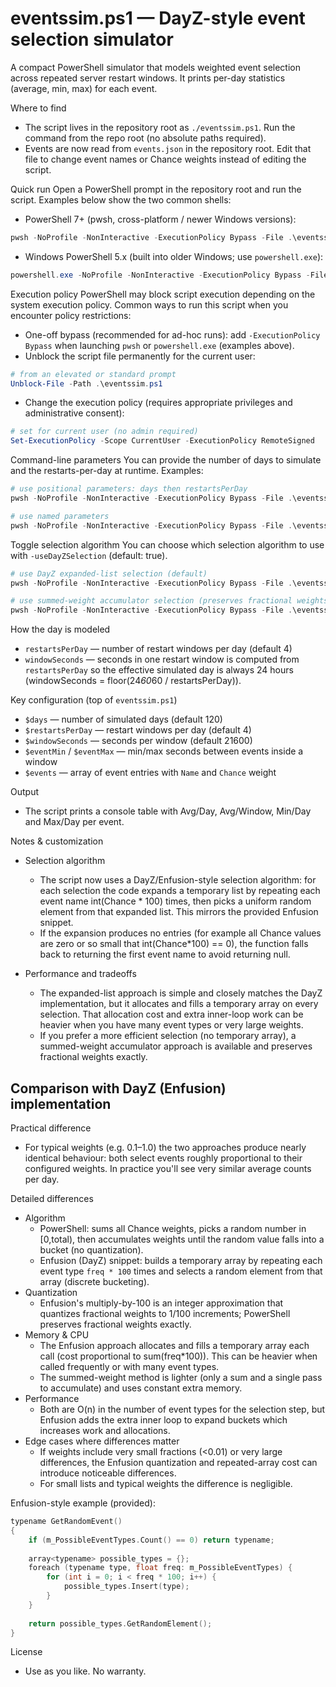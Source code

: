 # eventssim.ps1 — DayZ-style event selection simulator

A compact PowerShell simulator that models weighted event selection across repeated server restart windows. It prints per-day statistics (average, min, max) for each event.

Where to find
- The script lives in the repository root as `./eventssim.ps1`. Run the command from the repo root (no absolute paths required).
- Events are now read from `events.json` in the repository root. Edit that file to change event names or Chance weights instead of editing the script.

Quick run
Open a PowerShell prompt in the repository root and run the script. Examples below show the two common shells:

- PowerShell 7+ (pwsh, cross-platform / newer Windows versions):

```powershell
pwsh -NoProfile -NonInteractive -ExecutionPolicy Bypass -File .\eventssim.ps1
```

- Windows PowerShell 5.x (built into older Windows; use `powershell.exe`):

```powershell
powershell.exe -NoProfile -NonInteractive -ExecutionPolicy Bypass -File .\eventssim.ps1
```

Execution policy
PowerShell may block script execution depending on the system execution policy. Common ways to run this script when you encounter policy restrictions:

- One-off bypass (recommended for ad-hoc runs): add `-ExecutionPolicy Bypass` when launching `pwsh` or `powershell.exe` (examples above).
- Unblock the script file permanently for the current user:

```powershell
# from an elevated or standard prompt
Unblock-File -Path .\eventssim.ps1
```

- Change the execution policy (requires appropriate privileges and administrative consent):

```powershell
# set for current user (no admin required)
Set-ExecutionPolicy -Scope CurrentUser -ExecutionPolicy RemoteSigned
```

Command-line parameters
You can provide the number of days to simulate and the restarts-per-day at runtime. Examples:

```powershell
# use positional parameters: days then restartsPerDay
pwsh -NoProfile -NonInteractive -ExecutionPolicy Bypass -File .\eventssim.ps1 120 4

# use named parameters
pwsh -NoProfile -NonInteractive -ExecutionPolicy Bypass -File .\eventssim.ps1 -days 120 -restartsPerDay 4
```

Toggle selection algorithm
You can choose which selection algorithm to use with `-useDayZSelection` (default: true).

```powershell
# use DayZ expanded-list selection (default)
pwsh -NoProfile -NonInteractive -ExecutionPolicy Bypass -File .\eventssim.ps1 -days 120 -restartsPerDay 4 -useDayZSelection $true

# use summed-weight accumulator selection (preserves fractional weights)
pwsh -NoProfile -NonInteractive -ExecutionPolicy Bypass -File .\eventssim.ps1 -days 120 -restartsPerDay 4 -useDayZSelection $false
```

How the day is modeled
- `restartsPerDay` — number of restart windows per day (default 4)
- `windowSeconds` — seconds in one restart window is computed from `restartsPerDay` so the effective simulated day is always 24 hours (windowSeconds = floor(24*60*60 / restartsPerDay)).

Key configuration (top of `eventssim.ps1`)
- `$days` — number of simulated days (default 120)
- `$restartsPerDay` — restart windows per day (default 4)
- `$windowSeconds` — seconds per window (default 21600)
- `$eventMin` / `$eventMax` — min/max seconds between events inside a window
- `$events` — array of event entries with `Name` and `Chance` weight

Output
- The script prints a console table with Avg/Day, Avg/Window, Min/Day and Max/Day per event. 

Notes & customization
- Selection algorithm
	- The script now uses a DayZ/Enfusion-style selection algorithm: for each selection the code expands a temporary list by repeating each event name int(Chance * 100) times, then picks a uniform random element from that expanded list. This mirrors the provided Enfusion snippet.
	- If the expansion produces no entries (for example all Chance values are zero or so small that int(Chance*100) == 0), the function falls back to returning the first event name to avoid returning null.

- Performance and tradeoffs
	- The expanded-list approach is simple and closely matches the DayZ implementation, but it allocates and fills a temporary array on every selection. That allocation cost and extra inner-loop work can be heavier when you have many event types or very large weights.
	- If you prefer a more efficient selection (no temporary array), a summed-weight accumulator approach is available and preserves fractional weights exactly.

## Comparison with DayZ (Enfusion) implementation

Practical difference
- For typical weights (e.g. 0.1–1.0) the two approaches produce nearly identical behaviour: both select events roughly proportional to their configured weights. In practice you'll see very similar average counts per day.

Detailed differences
- Algorithm
	- PowerShell: sums all Chance weights, picks a random number in [0,total), then accumulates weights until the random value falls into a bucket (no quantization).
	- Enfusion (DayZ) snippet: builds a temporary array by repeating each event type `freq * 100` times and selects a random element from that array (discrete bucketing).
- Quantization
	- Enfusion's multiply-by-100 is an integer approximation that quantizes fractional weights to 1/100 increments; PowerShell preserves fractional weights exactly.
- Memory & CPU
	- The Enfusion approach allocates and fills a temporary array each call (cost proportional to sum(freq*100)). This can be heavier when called frequently or with many event types.
	- The summed-weight method is lighter (only a sum and a single pass to accumulate) and uses constant extra memory.
- Performance
	- Both are O(n) in the number of event types for the selection step, but Enfusion adds the extra inner loop to expand buckets which increases work and allocations.
- Edge cases where differences matter
	- If weights include very small fractions (<0.01) or very large differences, the Enfusion quantization and repeated-array cost can introduce noticeable differences.
	- For small lists and typical weights the difference is negligible.

Enfusion-style example (provided):

```c
typename GetRandomEvent()
{
	if (m_PossibleEventTypes.Count() == 0) return typename;
    
	array<typename> possible_types = {};
	foreach (typename type, float freq: m_PossibleEventTypes) {
		for (int i = 0; i < freq * 100; i++) {
			possible_types.Insert(type);
		}
	}
            
	return possible_types.GetRandomElement();
}
```

License
- Use as you like. No warranty.
